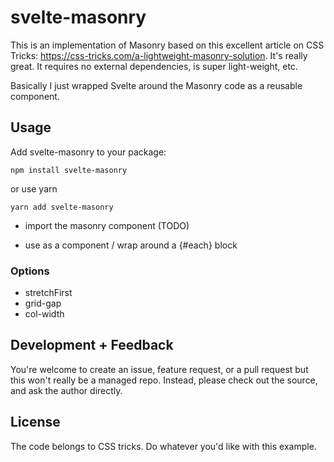 # svelte-masonry

This is an implementation of Masonry based on this excellent article on CSS Tricks: https://css-tricks.com/a-lightweight-masonry-solution. It's really great. It requires no external dependencies, is super light-weight, etc.

Basically I just wrapped Svelte around the Masonry code as a reusable component.


## Usage

Add svelte-masonry to your package:

```
npm install svelte-masonry
```

or use yarn

```
yarn add svelte-masonry
```

- import the masonry component (TODO)

- use as a component / wrap around a {#each} block


### Options

- stretchFirst
- grid-gap
- col-width


## Development + Feedback

You're welcome to create an issue, feature request, or a pull request but this won't really be a managed repo. Instead, please check out the source, and ask the author directly.


## License

The code belongs to CSS tricks. Do whatever you'd like with this example.